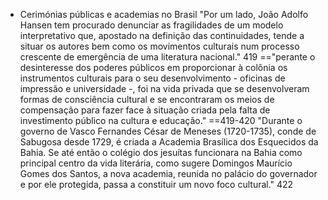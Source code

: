 - Cerimónias públicas e academias no Brasil
"Por um lado, João Adolfo Hansen tem procurado denunciar as fragilidades de um modelo interpretativo que, apostado na definição das continuidades, tende a situar os autores bem como os movimentos culturais num processo crescente de emergência de uma literatura nacional." 419
=="perante o desinteresse dos poderes públicos em proporcionar à colônia os instrumentos culturais para o seu desenvolvimento - oficinas de impressão e universidade -, foi na vida privada que se desenvolveram formas de consciência cultural e se encontraram os meios de compensação para fazer face à situação criada pela falta de investimento público na cultura e educação." ==419-420
"Durante o governo de Vasco Fernandes César de Meneses (1720-1735), conde de Sabugosa desde 1729, é criada a Academia Brasílica dos Esquecidos da Bahia. Se até então o colégio dos jesuítas funcionara na Bahia como principal centro da vida literária, como sugere Domingos Maurício Gomes dos Santos, a nova academia, reunida no palácio do governador e por ele protegida, passa a constituir um novo foco cultural." 422
